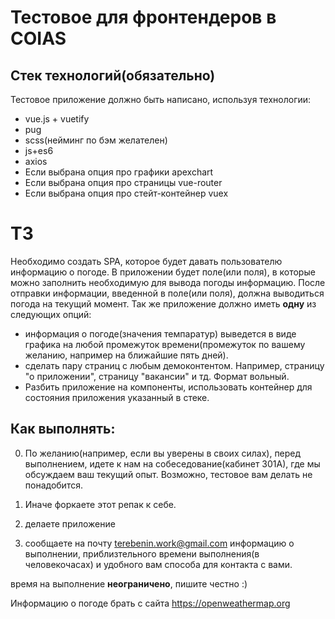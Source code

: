 # Тестовое для фронтендеров в COIAS

## Стек технологий(обязательно)
Тестовое приложение должно быть написано, используя технологии:
* vue.js + vuetify
* pug
* scss(нейминг по бэм желателен)
* js+es6
* axios
* Если выбрана опция про графики apexchart
* Если выбрана опция про страницы vue-router 
* Если выбрана опция про стейт-контейнер vuex

# ТЗ
Необходимо создать SPA, которое будет давать пользователю информацию о погоде. В приложении будет поле(или поля), в которые можно заполнить необходимую для вывода погоды информацию. После отправки информации, введенной в поле(или поля), должна выводиться погода на текущий момент. 
Так же приложение должно иметь **одну** из следующих опций:
* информация о погоде(значения темпаратур) выведется в виде графика на любой промежуток времени(промежуток по вашему желанию, например на ближайшие пять дней).
* сделать пару страниц с любым демоконтентом. Например, страницу "о приложении", страницу "вакансии" и тд. Формат вольный.
* Разбить приложение на компоненты, использовать контейнер для состояния приложения указанный в стеке.

## Как выполнять:

0) По желанию(например, если вы уверены в своих силах), перед выполнением, идете к нам на собеседование(кабинет 301А), где мы обсуждаем ваш текущий опыт. Возможно, тестовое вам делать не понадобится.

1) Иначе форкаете этот репак к себе.
2) делаете приложение 
3) сообщаете на почту terebenin.work@gmail.com информацию о выполнении, приблизтельного времени выполнения(в человекочасах) и удобного вам способа для контакта с вами.

время на выполнение **неограничено**, пишите честно :)



Информацию о погоде брать с сайта https://openweathermap.org
